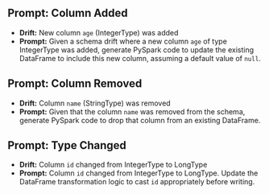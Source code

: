 ## Prompt: Column Added
- **Drift:** New column ```age``` (IntegerType) was added
- **Prompt:** Given a schema drift where a new column ```age``` of type IntegerType was added, generate PySpark code to update the existing DataFrame to include this new column, assuming a default value of ```null```.

## Prompt: Column Removed
- **Drift:** Column ```name``` (StringType) was removed
- **Prompt:** Given that the column ```name``` was removed from the schema, generate PySpark code to drop that column from an existing DataFrame.

## Prompt: Type Changed
- **Drift:** Column ```id``` changed from IntegerType to LongType
- **Prompt:** Column ```id``` changed from IntegerType to LongType. Update the DataFrame transformation logic to cast ```id``` appropriately before writing.